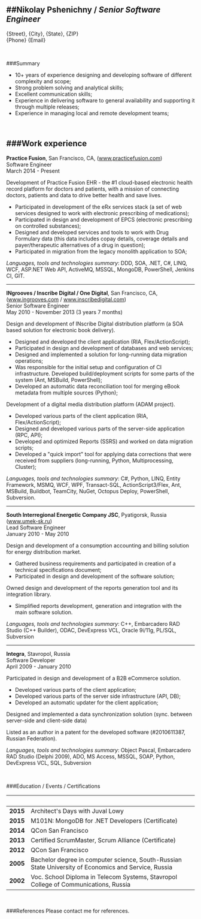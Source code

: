 ##Nikolay Pshenichny / ___Senior Software Engineer___  
------------------------------------------------------------------------------------------------------------------------   
{Street}, {City}, {State}, {ZIP}  
{Phone}
{Email}

<br/>

###Summary

  - 10+ years of experience designing and developing software of different complexity and scope;  
  - Strong problem solving and analytical skills; 
  - Excellent communication skills; 
  - Experience in delivering software to general availability and supporting it through multiple releases;  
  - Experience in managing local and remote development teams;

<br/>

###Work experience
------------------------------------------------------------------------------------------------------------------------
__Practice Fusion__, San Francisco, CA, (www.practicefusion.com)  
Software Engineer  
March 2014 - Present

Development of Practice Fusion EHR - the #1 cloud-based electronic health record platform for doctors and patients, with a mission of connecting doctors, patients and data to drive better health and save lives. 

  - Participated in development of the eRx services stack (a set of web services designed to work with electronic prescribing of medications); 
  - Participated in design and development of EPCS (electronic prescribing on controlled substances);
  - Designed and developed services and tools to work with Drug Formulary data (this data includes copay details, coverage details and payer/therapeutic alternatives of a drug in question);
  - Participated in migration from the legacy monolith application to SOA;


_Languages, tools and technologies summary_: 
DDD, SOA, .NET, C#, LINQ, WCF, ASP.NET Web API, ActiveMQ, MSSQL, MongoDB, PowerShell, Jenkins CI, GIT.


------------------------------------------------------------------------------------------------------------------------
__INgrooves / Inscribe Digital / One Digital__, San Francisco, CA, (www.ingrooves.com / www.inscribedigital.com)  
Senior Software Engineer  
May 2010 - November 2013 (3 years 7 months)  

Design and development of INscribe Digital distribution platform (a SOA based solution for electronic book delivery).  

  - Designed and developed the client application (RIA, Flex/ActionScript);
  - Participated in design and development of databases and web services;
  - Designed and implemented a solution for long-running data migration operations;
  - Was responsible for the initial setup and configuration of CI infrastructure. Developed build/deployment scripts for some parts of the system (Ant, MSBuild, PowerShell);
  - Developed an automatic data reconciliation tool for merging eBook metadata from multiple sources (Python);
  
Development of a digital media distribution platform (ADAM project).  

  - Developed various parts of the client application (RIA, Flex/ActionScript);
  - Designed and developed various parts of the server-side application (RPC, API);
  - Developed and optimized Reports (SSRS) and worked on data migration scripts;
  - Developed a "quick import" tool for applying data corrections that were received from suppliers (long-running, Python, Multiprocessing, Cluster);


_Languages, tools and technologies summary_: 
C#, Python, LINQ, Entity Framework, MSMQ, WCF, WPF, Transact-SQL, ActionScript3/Flex, Ant, MSBuild, Buildbot, TeamCity, NuGet, Octopus Deploy, PowerShell, Subversion.

  <div style="page-break-after:always"> 
  </div>

------------------------------------------------------------------------------------------------------------------------
__South Interregional Energetic Company JSC__, Pyatigorsk, Russia (www.umek-sk.ru)  
Lead Software Engineer  
January 2010 - May 2010  

Design and development of a consumption accounting and billing solution for energy distribution market. 

 - Gathered business requirements and participated in creation of a technical specifications document;
 - Participated in design and development of the software solution;

Owned design and development of the reports generation tool and its integration library.

 - Simplified reports development, generation and integration with the main software solution.

_Languages, tools and technologies summary_: 
C++, Embarcadero RAD Studio (C++ Builder), ODAC, DevExpress VCL, Oracle 9i/11g, PL/SQL, Subversion


------------------------------------------------------------------------------------------------------------------------
__Integra__, Stavropol, Russia  
Software Developer  
April 2009 - January 2010  

Participated in design and development of a B2B eCommerce solution.

  - Developed various parts of the client application;
  - Developed various parts of the server side infrastructure (API, DB);
  - Developed an automatic updater for the client application;

Designed and implemented a data synchronization solution (sync. between server-side and client-side data)

Listed as an author in a patent for the developed software (\#2010611387, Russian Federation).

_Languages, tools and technologies summary_: 
Object Pascal, Embarcadero RAD Studio (Delphi 2009), ADO, MS Access, MSSQL, SOAP, Python, DevExpress VCL, SQL, Subversion


<br/>


###Education / Events / Certifications

&nbsp;  | &nbsp;
--------|---------------------------------------------------------------------------------------------------------------
__2015__| Architect's Days with Juval Lowy
__2015__| M101N: MongoDB for .NET Developers (Certificate)
__2014__| QCon San Francisco
__2013__| Certified ScrumMaster, Scrum Alliance (Certificate)
__2012__| QCon San Francisco
__2005__| Bachelor degree in computer science, South-Russian State University of Economics and Service, Russia
__2002__| Voc. School Diploma in Telecom Systems, Stavropol College of Communications, Russia


<br/>

###References
Please contact me for references.

